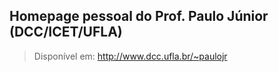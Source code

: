 ## Homepage pessoal do Prof. Paulo Júnior (DCC/ICET/UFLA)
> Disponível em: http://www.dcc.ufla.br/~paulojr
